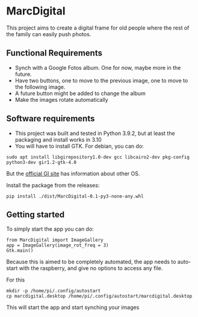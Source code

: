 # MarcDigital
This project aims to create a digital frame for old people where the rest of the family can easily push photos.

## Functional Requirements
- Synch with a Google Fotos album. One for now, maybe more in the future.
- Have two buttons, one to move to the previous image, one to move to the following image. 
- A future button might be added to change the album
- Make the images rotate automatically

## Software requirements
- This project was built and tested in Python 3.9.2, but at least the packaging and install works in 3.10
- You will have to install GTK. For debian, you can do:
```
sudo apt install libgirepository1.0-dev gcc libcairo2-dev pkg-config python3-dev gir1.2-gtk-4.0
```
But the [official GI site](https://pygobject.readthedocs.io/en/latest/getting_started.html) has information about other OS.

Install the package from the releases:
```
pip install ./dist/MarcDigital-0.1-py3-none-any.whl
```

## Getting started
To simply start the app you can do:
```
from MarcDigital import ImageGallery
app = ImageGallery(image_rot_freq = 3)
Gtk.main()
```
Because this is aimed to be completely automated, the app needs to auto-start with the raspberry, and give no options to access any file. 

For this 
```
mkdir -p /home/pi/.config/autostart
cp marcdigital.desktop /home/pi/.config/autostart/marcdigital.desktop
```

This will start the app and start synching your images